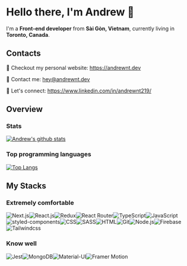 # Hello there, I'm Andrew :wave:

I'm a **Front-end developer** from **Sài Gòn, Vietnam**, currently living in **Toronto, Canada**.

## Contacts

:sparkling_heart: Checkout my personal website: https://andrewnt.dev

:e-mail: Contact me: [hey@andrewnt.dev](mailto:hey@andrewnt.dev)

:necktie: Let's connect: https://www.linkedin.com/in/andrewnt219/

## Overview

### Stats

[![Andrew's github stats](https://github-readme-stats.vercel.app/api?username=Andrewnt219&count_private=true)](https://github.com/anuraghazra/github-readme-stats)

### Top programming languages

[![Top Langs](https://github-readme-stats.vercel.app/api/top-langs/?username=Andrewnt219&layout=compact)](https://github.com/anuraghazra/github-readme-stats)

## My Stacks

### Extremely comfortable

<img alt="Next.js" src="https://img.shields.io/badge/-Next.js-000000?style=for-the-badge&logo=Next.js&logoColor=white" /><img alt="React.js" src="https://img.shields.io/badge/-React.js-61DAFB?style=for-the-badge&logo=React&logoColor=white" /><img alt="Redux" src="https://img.shields.io/badge/-Redux-764ABC?style=for-the-badge&logo=Redux&logoColor=white" /><img alt="React Router" src="https://img.shields.io/badge/-React%20Router-CA4245?style=for-the-badge&logo=React%20Router&logoColor=white" /><img alt="TypeScript" src="https://img.shields.io/badge/-TypeScript-007ACC?style=for-the-badge&logo=TypeScript&logoColor=white" /><img alt="JavaScript" src="https://img.shields.io/badge/-JavaScript-F7DF1E?style=for-the-badge&logo=JavaScript&logoColor=white" /><img alt="styled-components" src="https://img.shields.io/badge/-styled--components-DB7093?style=for-the-badge&logo=styled-components&logoColor=white" /><img alt="CSS" src="https://img.shields.io/badge/-CSS3-1572B6?style=for-the-badge&logo=CSS3&logoColor=white" /><img alt="SASS" src="https://img.shields.io/badge/-SASS-CC6699?style=for-the-badge&logo=SASS&logoColor=white" /><img alt="HTML" src="https://img.shields.io/badge/-HTML5-E34F26?style=for-the-badge&logo=HTML5&logoColor=white" /><img alt="Git" src="https://img.shields.io/badge/-Git-F05032?style=for-the-badge&logo=Git&logoColor=white" /><img alt="Node.js" src="https://img.shields.io/badge/-Node.js-339933?style=for-the-badge&logo=Node.js&logoColor=white" /><img alt="Firebase" src="https://img.shields.io/badge/-Firebase-FFCA28?style=for-the-badge&logo=Firebase&logoColor=white" /><img alt="Tailwindcss" src="https://img.shields.io/badge/-Tailwindcss-38B2AC?style=for-the-badge&logo=Tailwind%20CSS&logoColor=white" />

### Know well

<img alt="Jest" src="https://img.shields.io/badge/-Jest-C21325?style=for-the-badge&logo=Jest&logoColor=white" /><img alt="MongoDB" src="https://img.shields.io/badge/-MongoDB-47A248?style=for-the-badge&logo=MongoDB&logoColor=white" /><img alt="Material-UI" src="https://img.shields.io/badge/-Material%20UI-0081CB?style=for-the-badge&logo=Material-UI&logoColor=white" /><img alt="Framer Motion" src="https://img.shields.io/badge/-Framer%20Motion-0055FF?style=for-the-badge&logo=Framer&logoColor=white" />
